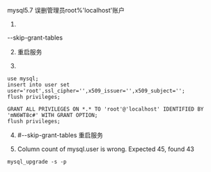 mysql5.7 误删管理员root%'localhost'账户

1. 
--skip-grant-tables

2. 重启服务

3. 

```
use mysql;
insert into user set user='root',ssl_cipher='',x509_issuer='',x509_subject='';
flush privileges;

GRANT ALL PRIVILEGES ON *.* TO 'root'@'localhost' IDENTIFIED BY 'mN6WT8c#' WITH GRANT OPTION; 
flush privileges;
```

4. #--skip-grant-tables 重启服务


5. Column count of mysql.user is wrong. Expected 45, found 43

```
mysql_upgrade -s -p
```